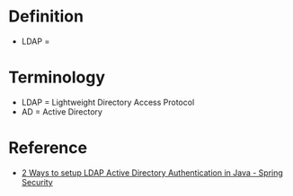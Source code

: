 # Definition
* LDAP = 

# Terminology
* LDAP = Lightweight Directory Access Protocol
* AD = Active Directory

# Reference
* [2 Ways to setup LDAP Active Directory Authentication in Java - Spring Security](https://javarevisited.blogspot.com/2018/07/ldap-authentication-active-directory-authentication-java-spring-security-example.html#axzz7DEFkCZ2t)
